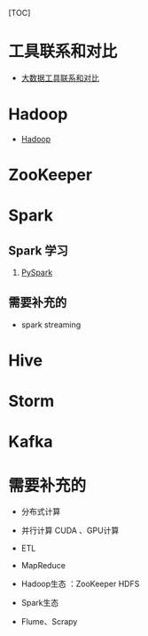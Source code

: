 [TOC]

# 工具联系和对比



* [大数据工具联系和对比](http://106.15.37.116/2018/06/10/%e5%a4%a7%e6%95%b0%e6%8d%ae%e5%b7%a5%e5%85%b7%e8%81%94%e7%b3%bb%e5%92%8c%e5%af%b9%e6%af%94/)



# Hadoop



* [Hadoop](http://106.15.37.116/2018/03/23/hadoop/) 



# ZooKeeper





# Spark

## Spark 学习

1. [PySpark](http://106.15.37.116/2018/03/23/pyspark/)

## 需要补充的

* spark streaming

# Hive



# Storm





# Kafka







# 需要补充的

- 分布式计算

- 并行计算 CUDA 、GPU计算

- ETL

- MapReduce

- Hadoop生态 ：ZooKeeper HDFS

- Spark生态

- Flume、Scrapy

  